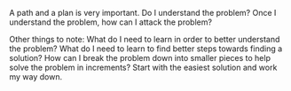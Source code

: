 A path and a plan is very important.
Do I understand the problem?
Once I understand the problem, how can I attack the problem?


Other things to note:
What do I need to learn in order to better understand the problem?
What do I need to learn to find better steps towards finding a solution?
How can I break the problem down into smaller pieces to help solve the problem in increments?
Start with the easiest solution and work my way down.